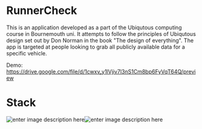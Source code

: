 # RunnerCheck

This is an application developed as a part of the Ubiqutous computing course in Bournemouth uni. It attempts to follow the principles of Ubiqutous design set out by Don Norman in the book "The design of everything".
The app is targeted at people looking to grab all publicly available data for a specific vehicle.

Demo: https://drive.google.com/file/d/1cwxv_y1lVjiv7l3nS1Cm8bp6FyVqT64Q/preview

# Stack
![enter image description here](https://www.datocms-assets.com/45470/1631026680-logo-react-native.png)![enter image description here](https://miro.medium.com/v2/resize:fit:1088/1*sO3HcMpihPDBKkcu_uCUnQ.png)
